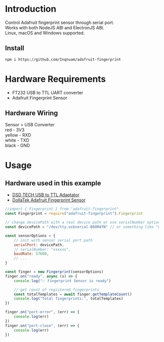 # Introduction

Control Adafruit fingerprint sensor through serial port.  
Works with both NodeJS ABI and ElectronJS ABI.  
Linux, macOS and Windows supported.

## Install

```bash
npm i https://github.com/Inqnuam/adafruit-fingerprint
```

# Hardware Requirements

-   FT232 USB to TTL UART converter
-   Adafruit Fingerprint Sensor

## Hardware Wiring

Sensor > USB Converter  
red - 3V3  
yellow - RXD  
white - TXD  
black - GND

# Usage

## Hardware used in this example

-   [DSD TECH USB to TTL Adaptator](https://www.amazon.fr/dp/B07BBPX8B8/ref=cm_sw_em_r_mt_dp_CNJT32V60SDS3QKBAQK0?_encoding=UTF8&psc=1)
-   [DollaTek Adafruit Fingerprint Sensor](https://www.amazon.fr/dp/B07PRMXXXN/ref=cm_sw_em_r_mt_dp_P8WWEHGRS0TMMRWNSJA4?_encoding=UTF8&psc=1)

```js
//import { Fingerprint } from "adafruit-fingerprint"
const Fingerprint = require("adafruit-fingerprint").Fingerprint

// change devicePath with a real device path or use serialNumber option
const devicePath = "/dev/tty.usbserial-B60M4YN" // or something like "COM3" on Windows

const sensorOptions = {
    // init with sensor serial port path
    serialPort: devicePath,
    // serialNumber: "xxxxxx",
    baudRate: 57600,
    // ...
}

const finger = new Fingerprint(sensorOptions)
finger.on("ready", async (s) => {
    console.log("✅ Fingerprint Sensor is ready")

    // get count of registered fingerprints
    const totalTemplates = await finger.getTemplateCount()
    console.log("Total fingerprints:", totalTemplates)
})

finger.on("port-error", (err) => {
    console.log(err)
})
finger.on("port-close", (err) => {
    console.log(err)
})
```
